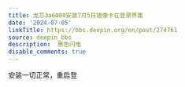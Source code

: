 ```yaml
---
title: 龙芯3a6000安装7月5日镜像卡在登录界面
date: '2024-07-05'
linkTitle: https://bbs.deepin.org/en/post/274761
source: deepin_bbs
description:  黑色闪电 
disable_comments: true
---
```

安装一切正常，重启登
